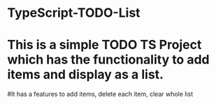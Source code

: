 # TypeScript-TODO-List


# This is a simple TODO TS Project which has the functionality to add items and display as a list. 
#It has a features to add items, delete each item, clear whole list
